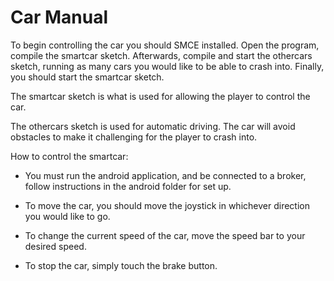 # Car Manual

To begin controlling the car you should SMCE installed. Open the program, compile the smartcar sketch. Afterwards, compile and start the othercars sketch, running as many cars you would like to be able to crash into. Finally, you should start the smartcar sketch.

The smartcar sketch is what is used for allowing the player to control the car. 

The othercars sketch is used for automatic driving. The car will avoid obstacles to make it challenging for the player to crash into.

How to control the smartcar:

- You must run the android application, and be connected to a broker, follow instructions in the android folder for set up.

- To move the car, you should move the joystick in whichever direction you would like to go.
- To change the current speed of the car, move the speed bar to your desired speed.
- To stop the car, simply touch the brake button.
